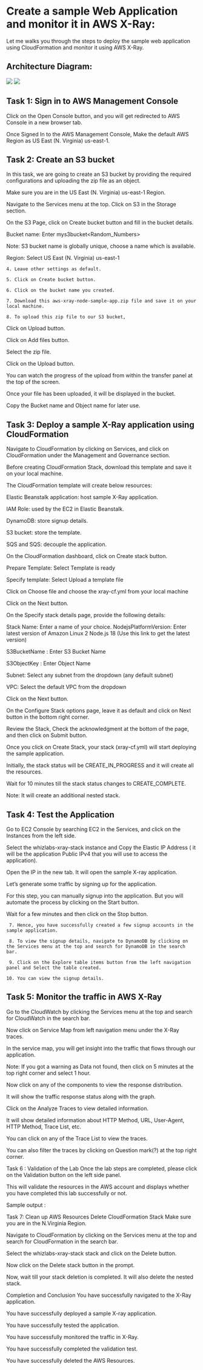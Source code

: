 # Create a sample Web Application and monitor it in AWS X-Ray:

Let me walks you through the steps to deploy the sample web application using CloudFormation and monitor it using AWS X-Ray.

## Architecture Diagram:

<img src="https://github.com/sreedevi-langoju/12weekawsworkshopchallenge-/assets/135724041/b1237be4-e2c2-4a78-b822-d18a21fd8b67">


<img src="https://github.com/sreedevi-langoju/12weekawsworkshopchallenge-/assets/135724041/cfd9f0ca-8730-4c88-9902-854dbd41ef7e">


## Task 1: Sign in to AWS Management Console
Click on the Open Console button, and you will get redirected to AWS Console in a new browser tab.

Once Signed In to the AWS Management Console, Make the default AWS Region as US East (N. Virginia) us-east-1.

## Task 2: Create an S3 bucket

In this task, we are going to create an S3 bucket by providing the required configurations and uploading the zip file as an object. 

Make sure you are in the US East (N. Virginia) us-east-1 Region.

Navigate to the Services menu at the top. Click on S3 in the Storage section.

On the S3 Page, click on Create bucket button and fill in the bucket details.

Bucket name: Enter mys3bucket<Random_Numbers>

Note: S3 bucket name is globally unique, choose a name which is available.

Region: Select US East (N. Virginia) us-east-1

    4. Leave other settings as default. 

    5. Click on Create bucket button.

    6. Click on the bucket name you created.

    7. Download this aws-xray-node-sample-app.zip file and save it on your local machine.

    8. To upload this zip file to our S3 bucket,

Click on Upload button.

Click on Add files button.

Select the zip file. 

Click on the Upload button.

You can watch the progress of the upload from within the transfer panel at the top of the screen.

Once your file has been uploaded, it will be displayed in the bucket.

Copy the Bucket name and Object name for later use.
         

## Task 3: Deploy a sample X-Ray application using CloudFormation

Navigate to CloudFormation by clicking on Services, and click on CloudFormation under the Management and Governance section.

Before creating CloudFormation Stack, download this template and save it on your local machine.

The CloudFormation template will create below resources:

Elastic Beanstalk application: host sample X-Ray application.

IAM Role: used by the EC2 in Elastic Beanstalk.

DynamoDB: store signup details.

S3 bucket: store the template.

SQS and SQS: decouple the application.


On the CloudFormation dashboard, click on Create stack button.

Prepare Template: Select Template is ready

Specify template: Select Upload a template file

Click on Choose file and choose the xray-cf.yml from your local machine

Click on the Next button.
       

On the Specify stack details page, provide the following details:

Stack Name: Enter a name of your choice.
NodejsPlatformVersion: Enter latest version of Amazon Linux 2 Node.js 18 (Use this link to get the latest version) 


S3BucketName : Enter S3 Bucket Name

S3ObjectKey : Enter Object Name

Subnet: Select any subnet from the dropdown (any default subnet)

VPC: Select the default VPC from the dropdown

Click on the Next button.

 

On the Configure Stack options page, leave it as default and click on Next button in the bottom right corner.

Review the Stack, Check the acknowledgment at the bottom of the page, and then click on Submit button.

Once you click on Create Stack, your stack (xray-cf.yml) will start deploying the sample application. 

Initially, the stack status will be CREATE_IN_PROGRESS and it will create all the resources.

Wait for 10 minutes till the stack status changes to CREATE_COMPLETE.

Note: It will create an additional nested stack.



## Task 4: Test the Application
Go to EC2 Console by searching EC2 in the Services, and click on the Instances from the left side.

Select the whizlabs-xray-stack instance and Copy the Elastic IP Address  ( it will be the application Public IPv4 that you will use to access the application).

Open the IP in the new tab. It will open the sample X-ray application.

Let’s generate some traffic by signing up for the application.

For this step, you can manually signup into the application. But you will automate the process by clicking on the Start button.

Wait for a few minutes and then click on the Stop button.



     7. Hence, you have successfully created a few signup accounts in the sample application.

     8. To view the signup details, navigate to DynamoDB by clicking on the Services menu at the top and search for DynamoDB in the search bar.

     9. Click on the Explore table items button from the left navigation panel and Select the table created. 

    10. You can view the signup details.



## Task 5: Monitor the traffic in AWS X-Ray
Go to the CloudWatch by clicking the Services menu at the top and search for CloudWatch in the search bar.

Now click on Service Map from left navigation menu under the X-Ray traces.

In the service map, you will get insight into the traffic that flows through our application.



Note: If you got a warning as Data not found, then click on 5 minutes at the top right corner and select 1 hour.



Now click on any of the components to view the response distribution.

It will show the traffic response status along with the graph.



Click on the Analyze Traces to view detailed information.



It will show detailed information about HTTP Method, URL, User-Agent, HTTP Method, Trace List, etc.

You can click on any of the Trace List to view the traces.

You can also filter the traces by clicking on Question mark(?) at the top right corner.

Task 6 : Validation of the Lab
Once the lab steps are completed, please click on the Validation button on the left side panel.

This will validate the resources in the AWS account and displays whether you have completed this lab successfully or not.

Sample output :



Task 7: Clean up AWS Resources
Delete CloudFormation Stack
Make sure you are in the N.Virginia Region.

Navigate to CloudFormation by clicking on the Services menu at the top and search for CloudFormation in the search bar.

Select the whizlabs-xray-stack stack and click on the Delete button.

Now click on the Delete stack button in the prompt.

Now, wait till your stack deletion is completed. It will also delete the nested stack.

Completion and Conclusion
You have successfully navigated to the X-Ray application.

You have successfully deployed a sample X-ray application.

You have successfully tested the application.

You have successfully monitored the traffic in X-Ray.

You have successfully completed the validation test.

You have successfully deleted the AWS Resources.
